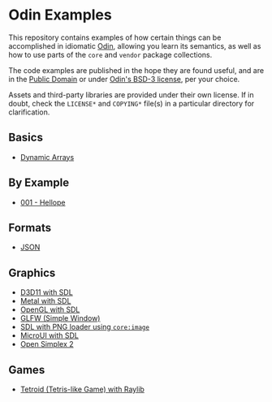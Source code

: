 # Odin Examples

This repository contains examples of how certain things can be accomplished in idiomatic [Odin](https://github.com/odin-lang/Odin), allowing you learn its semantics, as well as how to use parts of the `core` and `vendor` package collections.

The code examples are published in the hope they are found useful, and are in the [Public Domain](https://unlicense.org) or under [Odin's BSD-3 license](https://github.com/odin-lang/Odin/LICENSE), per your choice.

Assets and third-party libraries are provided under their own license. If in doubt, check the `LICENSE*` and `COPYING*` file(s) in a particular directory for clarification.

## Basics

* [Dynamic Arrays](https://github.com/odin-lang/examples/tree/master/dynamic_arrays)

## By Example

* [001 - Hellope](https://github.com/odin-lang/examples/tree/master/by_example/hellope)

## Formats

* [JSON](https://github.com/odin-lang/examples/tree/master/json/load_json)

## Graphics

* [D3D11 with SDL](https://github.com/odin-lang/examples/blob/master/sdl2/d3d11)
* [Metal with SDL](https://github.com/odin-lang/examples/tree/master/sdl2/metal)
* [OpenGL with SDL](https://github.com/odin-lang/examples/tree/master/sdl2/opengl)
* [GLFW (Simple Window)](https://github.com/odin-lang/examples/tree/master/glfw/window)
* [SDL with PNG loader using `core:image`](https://github.com/odin-lang/examples/tree/master/sdl2/hellope)
* [MicroUI with SDL](https://github.com/odin-lang/examples/tree/master/sdl2/microui)
* [Open Simplex 2](https://github.com/odin-lang/examples/tree/master/opensimplex2/draw_texture)

## Games

* [Tetroid (Tetris-like Game) with Raylib](https://github.com/odin-lang/examples/tree/master/raylib/tetroid)
